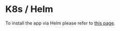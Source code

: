 # K8s / Helm

To install the app via Helm please refer to [this page](../configuration/helm-charts/quick-start.md).
